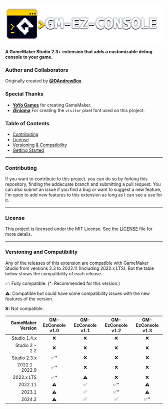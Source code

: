 ![Banner](./assets/banner.png)

**A GameMaker Studio 2.3+ extension that adds a customizable debug console to your game.**

### Author and Collaborators

Originally created by [**@DAndrewBox**](https://twitter.com/DAndrewBox_).

### Special Thanks

- [**YoYo Games**](https://www.yoyogames.com/) for creating GameMaker.
- [**Ænigma**](https://www.dafont.com/aenigma.d188) For creating the `visitor` pixel font used on this project.

### Table of Contents

- [Contributing](#contributing)
- [License](#license)
- [Versioning & Compatibility](#versioning--compatibility)
- [Getting Started](started.md)

---

### Contributing

If you want to contribute to this project, you can do so by forking this repository, finding the addecuate branch and submitting a pull request.
You can also submit an issue if you find a bug or want to suggest a new feature, I'm open to add new features to this extension as long as I can see a use for it.

---

### License

This project is licensed under the MIT License. See the [LICENSE](LICENSE) file for more details.

---

### Versioning and Compatibility

Any of the releases of this extension are compatible with GameMaker Studio from versions 2.3 to 2022.11 (Including 2022.x LTS). But the table below shows the compatibility of each release.

✅: Fully compatible. (\*: Recommended for this version.)

⚠️: Compatible but could have some compatibility issues with the new features of the version.

❌: Not compatible.

| GameMaker Version | GM-EzConsole v1.0 | GM-EzConsole v1.1 | GM-EzConsole v1.2 | GM-EzConsole v1.3 |
| ----------------: | :---------------: | :---------------: | :---------------: | :---------------: |
|      Studio 1.4.x |        ❌         |        ❌         |        ❌         |        ❌         |
|    Studio 2 - 2.2 |        ❌         |        ❌         |        ❌         |        ❌         |
|      Studio 2.3.x |       ✅\*        |        ❌         |        ❌         |        ❌         |
|   2022.1 - 2022.9 |       ✅\*        |        ❌         |        ❌         |        ❌         |
|        2022.x LTS |       ✅\*        |        ⚠️         |        ❌         |        ❌         |
|           2022.11 |        ⚠️         |        ✅         |       ✅\*        |        ⚠️         |
|            2023.1 |        ⚠️         |        ✅         |       ✅\*        |        ⚠️         |
|            2024.2 |        ⚠️         |        ✅         |        ✅         |       ✅\*        |
